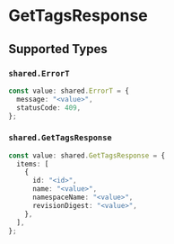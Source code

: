 # GetTagsResponse


## Supported Types

### `shared.ErrorT`

```typescript
const value: shared.ErrorT = {
  message: "<value>",
  statusCode: 409,
};
```

### `shared.GetTagsResponse`

```typescript
const value: shared.GetTagsResponse = {
  items: [
    {
      id: "<id>",
      name: "<value>",
      namespaceName: "<value>",
      revisionDigest: "<value>",
    },
  ],
};
```

